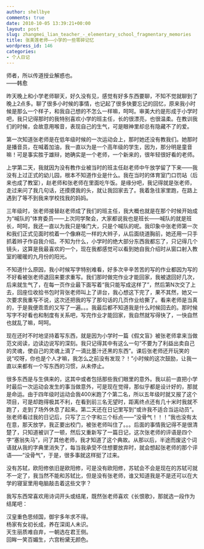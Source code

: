 ```yaml
---
author: shellbye
comments: true
date: 2010-10-05 13:39:21+00:00
layout: post
slug: zhangmei_lian_teacher_-_elementary_school_fragmentary_memories
title: 张美莲老师——小学的一些零碎记忆
wordpress_id: 146
categories:
- 个人日记
---
```


师者，所以传道授业解惑也。  
——韩愈  
  
昨天晚上和小学老师聊天，好久没有见，感觉有好多东西要聊，不知不觉就聊到了晚上2点多。聊了很多小时候的事情，也记起了很多快要忘记的回忆，原来我小时候是那么一个样子，和我自己想的不怎么一样嘛，呵呵。审美大约是形成于小学时吧，我只记得那时的我特别喜欢小学的班主任，长的很漂亮，也很温柔。在教训我们的时候，会故意用喉音，表现自己的生气，可是眼神里却总有隐藏不了的爱。  
  
第一次知道张老师是在低年级时候的一次运动会上，那时她还没有教我们。她那时是播音员，在喊着加油，我一直以为是一个高年级的学生，因为，那分明是童音嘛！可是事实胜于雄辩，她确实是一个老师，一个新来的，很年轻很好看的老师。  
  
上学第二天，我就因为没有教作业被当时的班主任赵老师中午放学留了下来——我没有上过正式的幼儿园，根本不知道作业是什么。我在当时的体育室门口罚站（后来也成了教室），赵老师和张老师在里面吃午饭。是缘分吧，我记得就是张老师，走过来问了我几句话，还摸摸我的头，就让我回家去了。我着急往家里跑，在路上遇到了等不到我来学校找我的妈妈。  
  
三年级时，张老师接替赵老师成了我们的班主任，我大概也就是在那个时候开始成为“喊队的”体育委员——上次同学聚会，大家都说我也是班长——喊队的就是班长，呵呵，我还一直以为我只是嗓门大，只是个喊队的呢。我印象中张老师第一次和我们正式见面时梳着一个像麻花一样的大辫子，从后面绕道胸前，她还用一只手抓着辫子作自我介绍。不知为什么，小学时的绝大部分东西我都忘了，只记得几个镜头，这算是我最喜欢的一个，现在我都感觉可以看到她自我介绍时从窗口射入教室的暖暖的九月份的阳光。  
  
不知道什么原因，我小时候写字特别难看，好多次辛辛苦苦的写的作业都因为写的不好看被张老师退回来要求重写。我们那时做完作业才能回家，我被退回好几次，后来就生气了，在每一页作业最下面写着“我只能写成这样了”，然后第N次交了上去，回座位收拾书包时背张老师叫上了讲台，我心想这下完了，果不其然，她又一次要求我重写不说，这次还把我的写了那句话的几页作业给撕了。看来老师是当真的，于是我便乖乖的又写了一遍。。。我最后都不知道我是什么时候回去的。那时候写字不好看也和制度有关系吧，写完作业才能回家，我自然就写得快了，一快自然也就乱了嘛，呵呵。  
  
现在还时不时地坚持着写东西，就是因为小学时一篇《假文盲》被张老师拿来当做范文阅读，边读边说写的深刻。我只记得其中有这么一句“不要为了利益出卖自己的灵魂，使自己的灵魂上滴了一滴比墨汁还黑的东西”。课后张老师还开玩笑的说“哎呀，你也是个人才嘛，我怎么之前没有发现？！”小时候的这次鼓励，让我一直以来都有一个写东西的习惯，从未停止。  
  
很多东西是与生俱来的，这其中或者包括那些我们眼里的意外。我以前一直把小学时最后一次运动会发生的事当做意外，可是现在觉得，那似乎都是设计好的，那就是命运。由于四年级时运动会我400米跑了个第二名，所以五年级时就又报了这个项目，可是却跑得极其不利，在看到前三名无望时，距离终点还有几十米时我就不跑了，走到了场外休息了起来。第二天还在日记里写到“或许我不适合当运动员”。张老师看过我的日记后，只写了三个字和三个标点——“没骨气！！！”我也没有太在意，那天放学，我正要出校门，被张老师叫住了。。。后面的事情我记得不是很清楚了，只知道被训了一顿，然后又重新写了一篇日记，这次张老师的评语是四个字“塞翁失马”，问了其他老师，我才知道了这个典故。从那以后，半途而废这个词语就从我的字典里消失了，每当我承受不住想要放弃时，就会想起张老师的那个评语——“没骨气”，于是，很多事就这样挺了过来。  
  
没有苏轼，欧阳修依旧是欧阳修，可是没有欧阳修，苏轼会不会是现在的苏轼可就不一定了，我当然不能和苏轼比，但是没有张老师，谁又知道我是不是还可以在大学的寝室里用电脑敲击着这些文字？  
  
我写东西常喜欢用诗词开头或结尾，既然张老师喜欢《长恨歌》，那就选一段作为结尾吧：  
  
汉皇重色思倾国，御宇多年求不得。  
杨家有女初长成，养在深闺人未识。  
天生丽质难自弃，一朝选在君王侧。  
回眸一笑百媚生，六宫粉黛无颜色。  
  


